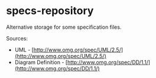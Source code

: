 # specs-repository

Alternative storage for some specification files.

Sources:

* UML - [http://www.omg.org/spec/UML/2.5/](http://www.omg.org/spec/UML/2.5/)
* Diagram Definition - [http://www.omg.org/spec/DD/1.1/](http://www.omg.org/spec/DD/1.1/)